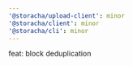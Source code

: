 ```yaml
---
'@storacha/upload-client': minor
'@storacha/client': minor
'@storacha/cli': minor
---
```


feat: block deduplication
